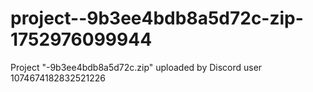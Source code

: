 # project--9b3ee4bdb8a5d72c-zip-1752976099944
Project "-9b3ee4bdb8a5d72c.zip" uploaded by Discord user 1074674182832521226

